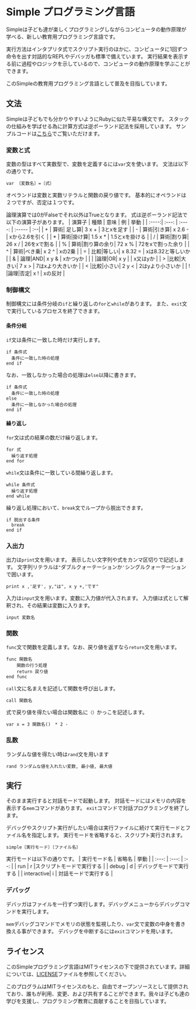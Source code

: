 # Simple プログラミング言語
Simpleは子ども達が楽しくプログラミングしながらコンピュータの動作原理が学べる、新しい教育用プログラミング言語です。

実行方法はインタプリタ式でスクリプト実行のほかに、コンピュータに1回ずつ命令を出す対話的なREPLやデバッガも標準で備えています。
実行結果を表示する前に過程やロジックを示しているので、コンピュータの動作原理を学ぶことができます。

このSimpleの教育用プログラミング言語として普及を目指しています。

## 文法
Simpleは子どもでも分かりやすいようにRubyに似た平易な構文です。
スタックの仕組みを学ばせる為に計算方式は逆ポーランド記法を採用しています。
サンプルコードは[こちら](example.smp)でご覧いただけます。

### 変数と式
変数の型はすべて実数型で、変数を定義するには`var`文を使います。
文法は以下の通りです。
```
var 〔変数名〕=〔式〕
```
オペランドは変数と実数リテラルと関数の戻り値です。
基本的にオペランドは２つですが、否定は１つです。

論理演算では0がFalseでそれ以外はTrueとなります。
式は逆ポーランド記法で以下の演算子があります。
| 演算子 | 種類 | 意味 | 例 | 挙動 |
| :----:| :---: | :----: | :----- | :--|
| + | 算術| 足し算| 3 x + | 3とxを足す |
| - | 算術|引き算| x 2.6 - | xから2.6を引く |
| * | 算術|掛け算| 1.5 x * | 1.5とxを掛ける |
| / | 算術|割り算| 26 x / | 26をxで割る |
| % | 算術|割り算の余り| 72 x % | 72をxで割った余り |
| ^ | 算術|べき乗| x 2 ^ | xの2乗 |
| = | 比較|等しい| x 8.32 = | xは8.32と等しいか |
| & | 論理|AND| x y & | xかつyか |
| \| |論理|OR| x y \| | x又はyか | 
| > |比較|大きい| 7 x > | 7はxより大きいか |
| < |比較|小さい| 2 y < | 2はyより小さいか |
| ! |論理|否定| x ! | xの反対 |

### 制御構文
制御構文には条件分岐の`if`と繰り返しの`for`と`while`があります。
また、`exit`文で実行しているプロセスを終了できます。
#### 条件分岐
`if`文は条件に一致した時だけ実行します。
```
if 条件式
  条件に一致した時の処理
end if
```
なお、一致しなかった場合の処理は`else`以降に書きます。
```
if 条件式
  条件に一致した時の処理
else
  条件に一致しなかった場合の処理
end if
```
#### 繰り返し
`for`文は式の結果の数だけ繰り返します。
```
for 式
  繰り返す処理
end for
```

`while`文は条件に一致している間繰り返します。
```
while 条件式
  繰り返す処理
end while
```
繰り返し処理において、`break`文でループから脱出できます。
```
if 脱出する条件
  break
end if
```
### 入出力
出力は`print`文を用います。
表示したい文字列や式をカンマ区切りで記述します。
文字列リテラルは`"`ダブルクォーテーションか`'`シングルクォーテーションで囲います。
```
print x ,'足す', y,"は", x y +,'です"
```

入力は`input`文を用います。変数に入力値が代入されます。
入力値は式として解釈され、その結果は変数に入ります。
```
input 変数名
```

### 関数
`func`文で関数を定義します。なお、戻り値を返すなら`return`文を用います。
```
func 関数名
    関数の行う処理
    return 戻り値
end func
```
`call`文に名まえを記述して関数を呼び出します。
```
call 関数名
```
式で戻り値を得たい場合は関数名に`（）`かっこを記述します。
```
var x = 3 関数名()　* 2 -
```
### 乱数
ランダムな値を得たい時は`rand`文を用います
```
rand ランダムな値を入れたい変数, 最小値, 最大値
```
## 実行
そのまま実行すると対話モードで起動します。
対話モードにはメモリの内容を表示する`mem`コマンドがあります。
`exit`コマンドで対話プログラミングを終了します。

デバッグやスクリプト実行がしたい場合は実行ファイルに続けて実行モードとファイル名を指定します。
実行モードを省略すると、スクリプト実行されます。
```
simple〔実行モード〕〔ファイル名〕
```
実行モードは以下の通りです。
| 実行モード名 | 省略名 | 挙動 |
| :---: | :---: | :--: |
| run | r |スクリプトモードで実行する |
| debug | d | デバッグモードで実行する |
| interactive| i | 対話モードで実行する |
### デバッグ
デバッガはファイルを一行ずつ実行します。デバッグメニューからデバッグコマンドを実行します。

`mem`デバッグコマンドでメモリの状態を監視したり、`var`文で変数の中身を書き換える事ができます。
デバッグを中断するには`exit`コマンドを用います。
## ライセンス
このSimpleプログラミング言語はMITライセンスの下で提供されています。詳細については、[LICENSE](LICENSE)ファイルを参照してください。

このプログラムはMITライセンスのもと、自由でオープンソースとして提供されており、誰もが利用、変更、および共有することができます。我々は子ども達の学びを支援し、プログラミング教育に貢献することを目指しています。
